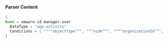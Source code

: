 #### Parser Content
```Java
{
Name = vmware-id-manager-user
  DataType = "app-activity"
  Conditions = [ """"objectType""", """vidm""", """"organizationId""", """\"User\""""]
}
```